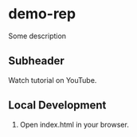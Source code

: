 # demo-rep

Some description

## Subheader

Watch tutorial on YouTube. 

## Local Development 

1. Open index.html in your browser. 